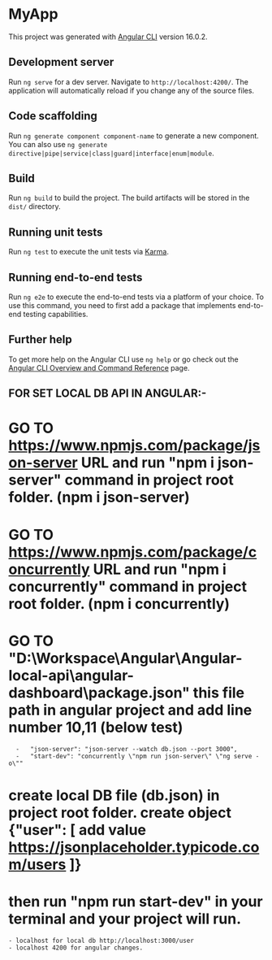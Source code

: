 # MyApp

This project was generated with [Angular CLI](https://github.com/angular/angular-cli) version 16.0.2.

## Development server

Run `ng serve` for a dev server. Navigate to `http://localhost:4200/`. The application will automatically reload if you change any of the source files.

## Code scaffolding

Run `ng generate component component-name` to generate a new component. You can also use `ng generate directive|pipe|service|class|guard|interface|enum|module`.

## Build

Run `ng build` to build the project. The build artifacts will be stored in the `dist/` directory.

## Running unit tests

Run `ng test` to execute the unit tests via [Karma](https://karma-runner.github.io).

## Running end-to-end tests

Run `ng e2e` to execute the end-to-end tests via a platform of your choice. To use this command, you need to first add a package that implements end-to-end testing capabilities.

## Further help

To get more help on the Angular CLI use `ng help` or go check out the [Angular CLI Overview and Command Reference](https://angular.io/cli) page.

FOR SET LOCAL DB API IN ANGULAR:-
-----------------------------------------------
# GO TO https://www.npmjs.com/package/json-server URL and run "npm i json-server" command in project root folder. (npm i json-server)
# GO TO https://www.npmjs.com/package/concurrently URL and run "npm i concurrently" command in project root folder. (npm i concurrently)
# GO TO "D:\Workspace\Angular\Angular-local-api\angular-dashboard\package.json" this file path in angular project and add line number 10,11 (below test)

      -   "json-server": "json-server --watch db.json --port 3000",
      -   "start-dev": "concurrently \"npm run json-server\" \"ng serve -o\""
# create local DB file (db.json) in project root folder. create object {"user": [ add value https://jsonplaceholder.typicode.com/users ]}

# then run "npm run start-dev" in your terminal and your project will run.

    - localhost for local db http://localhost:3000/user
    - localhost 4200 for angular changes.
